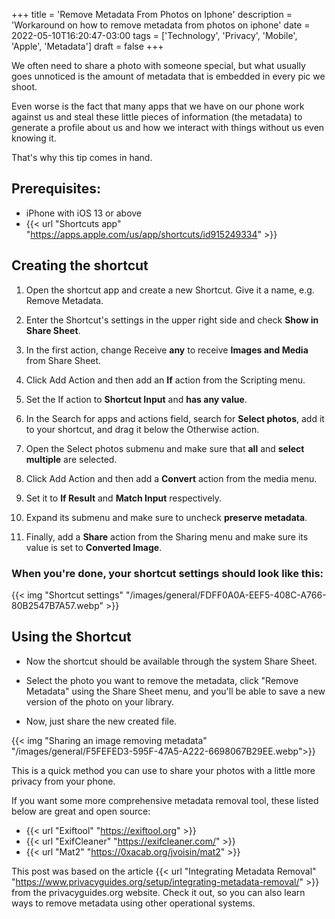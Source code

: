 +++
title = 'Remove Metadata From Photos on Iphone'
description = 'Workaround on how to remove metadata from photos on iphone'
date = 2022-05-10T16:20:47-03:00
tags = ['Technology', 'Privacy', 'Mobile', 'Apple', 'Metadata']
draft = false
+++

We often need to share a photo with someone special, but what usually goes unnoticed is the amount of metadata that is embedded in every pic we shoot.

Even worse is the fact that many apps that we have on our phone work against us and steal these little pieces of information (the metadata) to generate a profile about us and how we interact with things without us even knowing it.

That's why this tip comes in hand.

## Prerequisites:

* iPhone with iOS 13 or above
* {{< url "Shortcuts app" "https://apps.apple.com/us/app/shortcuts/id915249334" >}}

## Creating the shortcut

1. Open the shortcut app and create a new Shortcut. Give it a name, e.g. Remove Metadata.

2. Enter the Shortcut's settings in the upper right side and check **Show in Share Sheet**.

3. In the first action, change Receive **any** to receive **Images and Media** from Share Sheet.

4. Click Add Action and then add an **If** action from the Scripting menu.

5. Set the If action to **Shortcut Input** and **has any value**.

6. In the Search for apps and actions field, search for **Select photos**, add it to your shortcut, and drag it below the Otherwise action.

7. Open the Select photos submenu and make sure that **all** and **select multiple** are selected. 

8. Click Add Action and then add a **Convert** action from the media menu.

9. Set it to **If Result** and **Match Input** respectively.

10. Expand its submenu and make sure to uncheck **preserve metadata**.

11. Finally, add a **Share** action from the Sharing menu and make sure its value is set to **Converted Image**.

### When you're done, your shortcut settings should look like this:

{{< img "Shortcut settings" "/images/general/FDFF0A0A-EEF5-408C-A766-80B2547B7A57.webp" >}}

## Using the Shortcut

* Now the shortcut should be available through the system Share Sheet.

* Select the photo you want to remove the metadata, click "Remove Metadata" using the Share Sheet menu, and you'll be able to save a new version of the photo on your library.

* Now, just share the new created file.

{{< img "Sharing an image removing metadata" "/images/general/F5FEFED3-595F-47A5-A222-6698067B29EE.webp">}}

This is a quick method you can use to share your photos with a little more privacy from your phone.

If you want some more comprehensive metadata removal tool, these listed below are great and open source:

* {{< url "Exiftool" "https://exiftool.org" >}}
* {{< url "ExifCleaner" "https://exifcleaner.com/" >}}
* {{< url "Mat2" "https://0xacab.org/jvoisin/mat2" >}}

This post was based on the article {{< url "Integrating Metadata Removal" "https://www.privacyguides.org/setup/integrating-metadata-removal/" >}} from the privacyguides.org website. Check it out, so you can also learn ways to remove metadata using other operational systems.